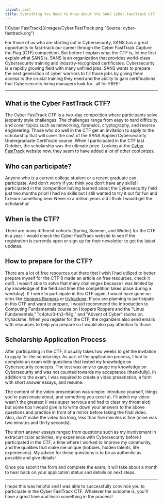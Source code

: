 ```yaml
---
layout: post
title: Everything You Need to Know about the SANS Cyber FastTrack CTF
---
```

![Cyber FastTrack](/images/Cyber FastTrack.png "Source: cyber-fasttrack.org")


For those of us who are starting out in Cybersecurity, SANS has a great opportunity to fast-track
our career through the Cyber FastTrack Capture the Flag (CTF) competition. But before I explain 
what the CTF is, let me first explain what SANS is. SANS is an organization that provides
world-class Cybersecurity training and industry-recognized certificates. Cybersecurity is a
rapidly growing field with many unfilled jobs. SANS wants to prepare the next generation of
cyber warriors to fill those jobs by giving them access to the crucial training they need and the
ability to gain certifications that Cybersecurity hiring managers look for...all for FREE!

--------------------------------

What is the Cyber FastTrack CTF?
--------------------------------

The Cyber FastTrack CTF is a two-day competition where participants solve jeopardy style
challenges. The challenges range from easy to hard difficulty and cover topics such as networking,
forensics, cryptography, and reverse engineering. Those who do well in the CTF get an invitation
to apply to the scholarship that will cover the cost of the SANS Applied Cybersecurity Undergraduate
Certificate course. When I participated in the CTF last October, the scholarship was the ultimate
prize. Looking at the [Cyber FastTrack](https://cyber-fasttrack.org/) website now, they seem to
have added a lot of other cool prizes.

Who can participate?
--------------------

Anyone who is a current college student or a recent graduate can participate. And don't worry
if you think you don't have any skills! I participated in the competition having learned about the
Cybersecurity field just two months prior! I had no skills but I still wanted to try it out for
fun and to learn something new. Never in a million years did I think I would get the scholarship!

When is the CTF?
----------------

There are many different cohorts (Spring, Summer, and Winter) for the CTF in a year. I would check
the Cyber FastTrack website to see if the registration is currently open or sign up for their
newsletter to get the latest updates.

How to prepare for the CTF?
---------------------------

There are a lot of free resources out there that I wish I had utilized to better prepare myself
for the CTF (I made an article on free resources, check it out!). I wasn't able to solve that many
challenges because I was limited by my knowledge of the field and time (the competition takes place
during a weekday). If I were to participate in this CTF again, I would have gone on sites like
[Hoppers Roppers](https://www.hoppersroppers.org/) or [tryhackme](https://tryhackme.com/). If you are
planning to participate in this CTF and want to prepare, I would recommend the Introduction to
Computing Fundamentals course on Hoppers Roppers and the "Linux Fundamentals," "c4ptur3-th3-fl4g,"
and "Advent of Cyber" rooms on tryhackme. When you register for the CTF, the organizers also send
emails with resources to help you prepare so I would also pay attention to those.

Scholarship Application Process
-------------------------------

After particpating in the CTF, it usually takes two weeks to get the invitation to apply for the
scholarship. As part of the application process, I had to complete an exam with questions that
tested my knowledge on Cybersecurity concepts. The test was only to gauge my knowledge on
Cybersecurity and was not counted towards my acceptance (thankfully). In addition to the exam, I 
was required to create a video presenation, a form with short answer essays, and resume.

The content of the video presentation was simple: introduce yourself, things you're passionate 
about, and something you excel at. I'll admit my video wasn't the greatest (I was super nervous 
and had to clear my throat alot) but some tips I would give is to write down your answers to the
above questions and practice in front of a mirror before taking the final video. Also, don't make 
the video too long, less than five minutes is fine (mine was two minutes and thirty seconds).

The short answer essays ranged from questions such as my involvement in extracurricular activities,
my experience with Cybersecurity before I participated in the CTF, a time where I worked to 
improve my community, and the qualities that make me unique (hobbies, hidden talents, life 
experiences). My advice for these questions is to be as authentic as possible and give details!

Once you submit the form and complete the exam, it will take about a month to hear back on your
application status and details on next steps.

-----------------------------------------

I hope this was helpful and I was able to successfully convince you to participate in the Cyber 
FastTrack CTF. Whatever the outcome is, you'll have a great time and learn something in the 
process!
